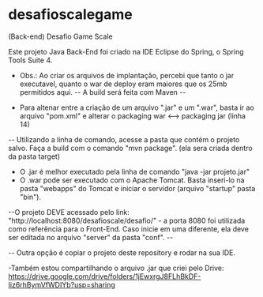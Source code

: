 # desafioscalegame

(Back-end) Desafio Game Scale

Este projeto Java Back-End foi criado na IDE Eclipse do Spring, o Spring Tools Suite 4.

- Obs.: Ao criar os arquivos de implantação, percebi que tanto o jar executavel, quanto o war de deploy eram
maiores que os 25mb permitidos aqui. -- A build será feita com Maven --

- Para altenar entre a criação de um arquivo ".jar" e um ".war", basta ir ao arquivo "pom.xml" e alterar
o  packaging war <--> packaging jar (linha 14)

-- Utilizando a linha de comando, acesse a pasta que contém o projeto salvo. Faça a build com o comando "mvn package".
(ela sera criada dentro da pasta target)

- O .jar é melhor executado pela linha de comando "java -jar projeto.jar"
- O .war pode ser executado com o Apache Tomcat. Basta inseri-lo na pasta "webapps" do Tomcat e iniciar o servidor (arquivo "startup" pasta "bin").

--O projeto DEVE acessado pelo link: "http://localhost:8080/desafioscale/desafio/" - a porta 8080 foi utilizada como referência para o Front-End.
Caso inicie em uma diferente, ela deve ser editada no arquivo "server" da pasta "conf". --

-- Outra opção é copiar o projeto deste repository e rodar na sua IDE.

-Também estou compartilhando o arquivo .jar que criei pelo Drive:
https://drive.google.com/drive/folders/1jEwxrgJ8FLhBkDF-Iiz6rhBymVfWDIYb?usp=sharing

